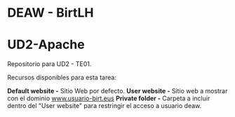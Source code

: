# DEAW - BirtLH
# UD2-Apache
Repositorio para UD2 - TE01.

Recursos disponibles para esta tarea:

**Default website -** Sitio Web por defecto.
**User website -** Sitio web a mostrar con el dominio www.usuario-birt.eus
**Private folder -** Carpeta a incluir dentro del "User website" para restringir el acceso a usuario deaw.


